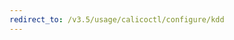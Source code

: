 ```yaml
---
redirect_to: /v3.5/usage/calicoctl/configure/kdd
---
```


<!--- Page was deleted, now it just performs a redirect
to its replacement so as to prevent a 404. Site does not support
server-side redirects right now. -->
